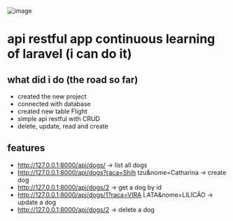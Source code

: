 ![image](https://github.com/user-attachments/assets/df599d30-9109-4612-8357-59c9cfdb1cc1)

# api restful app continuous learning of laravel (i can do it)
## what did i do (the road so far)
* created the new project
* connected with database
* created new table Flight
* simple api restful with CRUD
* delete, update, read and create

## features

* http://127.0.0.1:8000/api/dogs/ -> list all dogs
* http://127.0.0.1:8000/api/dogs?raca=Shih tzu&nome=Catharina -> create dog
* http://127.0.0.1:8000/api/dogs/2 -> get a dog by id
* http://127.0.0.1:8000/api/dogs/1?raca=VIRA LATA&nome=LILICÃO -> update a dog
* http://127.0.0.1:8000/api/dogs/2 -> delete a dog
